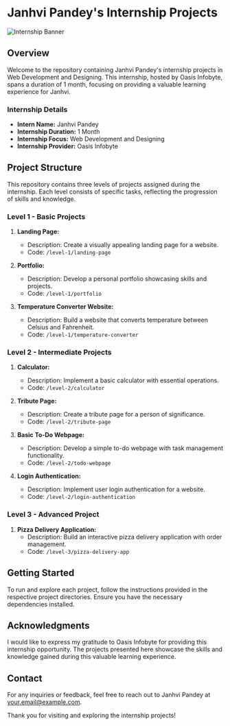 # Janhvi Pandey's Internship Projects

![Internship Banner](https://link.to/your/banner/image)

## Overview

Welcome to the repository containing Janhvi Pandey's internship projects in Web Development and Designing. This internship, hosted by Oasis Infobyte, spans a duration of 1 month, focusing on providing a valuable learning experience for Janhvi.

### Internship Details

- **Intern Name:** Janhvi Pandey
- **Internship Duration:** 1 Month
- **Internship Focus:** Web Development and Designing
- **Internship Provider:** Oasis Infobyte

## Project Structure

This repository contains three levels of projects assigned during the internship. Each level consists of specific tasks, reflecting the progression of skills and knowledge.

### Level 1 - Basic Projects

1. **Landing Page:**
   - Description: Create a visually appealing landing page for a website.
   - Code: `/level-1/landing-page`

2. **Portfolio:**
   - Description: Develop a personal portfolio showcasing skills and projects.
   - Code: `/level-1/portfolio`

3. **Temperature Converter Website:**
   - Description: Build a website that converts temperature between Celsius and Fahrenheit.
   - Code: `/level-1/temperature-converter`

### Level 2 - Intermediate Projects

1. **Calculator:**
   - Description: Implement a basic calculator with essential operations.
   - Code: `/level-2/calculator`

2. **Tribute Page:**
   - Description: Create a tribute page for a person of significance.
   - Code: `/level-2/tribute-page`

3. **Basic To-Do Webpage:**
   - Description: Develop a simple to-do webpage with task management functionality.
   - Code: `/level-2/todo-webpage`

4. **Login Authentication:**
   - Description: Implement user login authentication for a website.
   - Code: `/level-2/login-authentication`

### Level 3 - Advanced Project

1. **Pizza Delivery Application:**
   - Description: Build an interactive pizza delivery application with order management.
   - Code: `/level-3/pizza-delivery-app`

## Getting Started

To run and explore each project, follow the instructions provided in the respective project directories. Ensure you have the necessary dependencies installed.

## Acknowledgments

I would like to express my gratitude to Oasis Infobyte for providing this internship opportunity. The projects presented here showcase the skills and knowledge gained during this valuable learning experience.

## Contact

For any inquiries or feedback, feel free to reach out to Janhvi Pandey at [your.email@example.com](mailto:your.email@example.com).

Thank you for visiting and exploring the internship projects!
